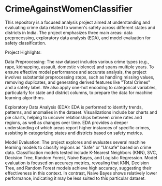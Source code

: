 # CrimeAgainstWomenClassifier
This repository is a focused analysis project aimed at understanding and evaluating crime data related to women's safety across different states and districts in India. The project emphasizes three main areas: data preprocessing, exploratory data analysis (EDA), and model evaluation for safety classification. 

Project Highlights:

Data Preprocessing: The raw dataset includes various crime types (e.g., rape, kidnapping, assault, domestic violence) and spans multiple years. To ensure effective model performance and accurate analysis, the project involves substantial preprocessing steps, such as handling missing values, removing duplicates, and generating derived features like "Total Crimes" and a safety label. We also apply one-hot encoding to categorical variables, particularly for state and district columns, to prepare the data for machine learning algorithms.

Exploratory Data Analysis (EDA): EDA is performed to identify trends, patterns, and anomalies in the dataset. Visualizations include bar charts and pie charts, helping to uncover relationships between crime rates and regions, as well as changes over time. EDA provides a deeper understanding of which areas report higher instances of specific crimes, assisting in categorizing states and districts based on safety metrics.

Model Evaluation: The project explores and evaluates several machine learning models to classify regions as "Safe" or "Unsafe" based on crime data. Classification models tested include K-Nearest Neighbors (KNN), SVC, Decision Tree, Random Forest, Naive Bayes, and Logistic Regression. Model evaluation is focused on accuracy metrics, revealing that KNN, Decision Tree, and Random Forest models achieve high accuracy, suggesting their effectiveness in this context. In contrast, Naive Bayes shows relatively lower performance, indicating it may be less suited to this particular dataset.
